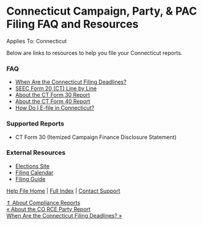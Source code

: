  Connecticut Campaign, Party, & PAC Filing FAQ and Resources
==========

Applies To: Connecticut

Below are links to resources to help you file your Connecticut reports.

### FAQ ###

* [When Are the Connecticut Filing Deadlines?](https://ispolitical.com/When-Are-the-Connecticut-Filing-Deadlines)
* [SEEC Form 20 (CT) Line by Line](https://ispolitical.com/SEEC-Form-2-CT-Line-by-Line)
* [About the CT Form 30 Report](https://ispolitical.com/About-the-CT-Form-3-Report)
* [About the CT Form 40 Report](https://ispolitical.com/About-the-CT-Form-4-Report)
* [How Do I E-file in Connecticut?](https://ispolitical.com/How-Do-I-E-file-in-Connecticut)

### Supported Reports ###

* CT Form 30 (Itemized Campaign Finance Disclosure Statement)

### **External Resources** ###

* [Elections Site](https://portal.ct.gov/SOTS/Common-Elements/V5-Template---Redesign/Elections-and-Voting)
* [Filing Calendar](https://seec.ct.gov/Portal/filingcalendars)
* [Filing Guide](https://seec.ct.gov/Portal/Publications/PubLanding)

[Help File Home](/help/) | [Full Index](/Help-File-Directory/) | [Contact Support](mailto:support@ISPolitical.com)

[⇑ About Compliance Reports](/About-Compliance-Reports)  
[« About the CO RCE Party Report](/About-the-CO-RCE-Party-Report)  
[When Are the Connecticut Filing Deadlines? »](/When-Are-the-Connecticut-Filing-Deadlines)